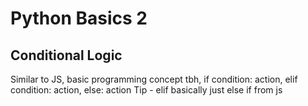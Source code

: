 # Python Basics 2

## Conditional Logic

Similar to JS, basic programming concept tbh, if condition: action, elif condition: action, else: action
Tip - elif basically just else if from js
